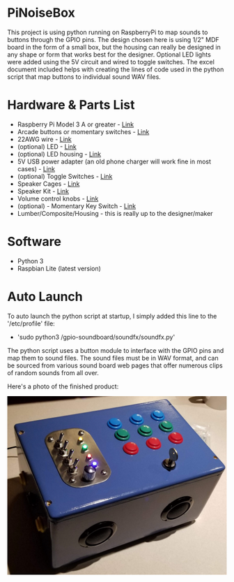 # PiNoiseBox

This project is using python running on RaspberryPi to map sounds to buttons through the GPIO pins. The design chosen here is using 1/2" MDF board in the form of a small box, but the housing can really be designed in any shape or form that works best for the designer. Optional LED lights were added using the 5V circuit and wired to toggle switches. The excel document included helps with creating the lines of code used in the python script that map buttons to individual sound WAV files.

# Hardware & Parts List

* Raspberry Pi Model 3 A or greater - [Link](https://vilros.com/collections/raspberry-pi-boards/products/raspberry-pi-model-3-a)
* Arcade buttons or momentary switches - [Link](https://www.amazon.com/gp/product/B01N5JRU2R/ref=ppx_yo_dt_b_asin_title_o03_s00?ie=UTF8&psc=1)
* 22AWG wire - [Link](https://www.amazon.com/gp/product/B00B4ZRPEY/ref=ppx_yo_dt_b_search_asin_title?ie=UTF8&psc=1)
* (optional) LED - [Link](https://www.amazon.com/gp/product/B07G49PJLG/ref=ppx_yo_dt_b_search_asin_title?ie=UTF8&psc=1)
* (optional) LED housing - [Link](https://www.amazon.com/gp/product/B07D9JL55L/ref=ppx_yo_dt_b_search_asin_title?ie=UTF8&psc=1)
* 5V USB power adapter (an old phone charger will work fine in most cases) - [Link](https://vilros.com/products/2-5a-micro-usb-power-supply-raspberry-pi)
* (optional) Toggle Switches - [Link](https://www.amazon.com/gp/product/B07DJ62BJJ/ref=ppx_yo_dt_b_search_asin_title?ie=UTF8&psc=1)
* Speaker Cages - [Link](https://www.amazon.com/gp/product/B07XQ8LG7N/ref=ppx_yo_dt_b_search_asin_title?ie=UTF8&psc=1)
* Speaker Kit - [Link](https://www.amazon.com/gp/product/B07CRVRG83/ref=ppx_yo_dt_b_search_asin_title?ie=UTF8&psc=1)
* Volume control knobs - [Link](https://www.amazon.com/gp/product/B0196J6TDC/ref=ppx_yo_dt_b_search_asin_title?ie=UTF8&psc=1)
* (optional) - Momentary Key Switch - [Link](https://www.amazon.com/gp/product/B00283U3S6/ref=ppx_yo_dt_b_search_asin_title?ie=UTF8&psc=1)
* Lumber/Composite/Housing - this is really up to the designer/maker

# Software
* Python 3
* Raspbian Lite (latest version)

# Auto Launch
To auto launch the python script at startup, I simply added this line to the '/etc/profile' file:

* 'sudo python3 /gpio-soundboard/soundfx/soundfx.py'

The python script uses a button module to interface with the GPIO pins and map them to sound files. The sound files must be in WAV format, and can be sourced from various sound board web pages that offer numerous clips of random sounds from all over.

 Here's a photo of the finished product:
 
![Image of PiNoiseBox](https://github.com/jddemcher/PiNoiseBox/blob/master/images/soundfx-box1.jpg)
